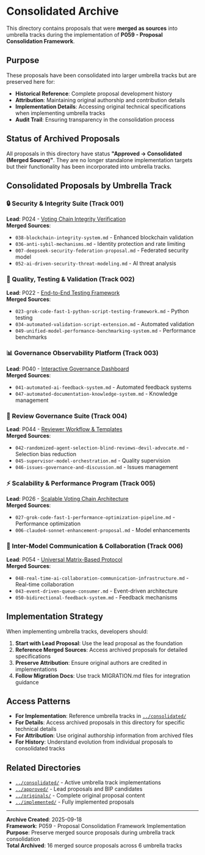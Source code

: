 # Consolidated Archive

This directory contains proposals that were **merged as sources** into umbrella tracks during the implementation of **P059 - Proposal Consolidation Framework**.

## Purpose

These proposals have been consolidated into larger umbrella tracks but are preserved here for:

- **Historical Reference**: Complete proposal development history
- **Attribution**: Maintaining original authorship and contribution details  
- **Implementation Details**: Accessing original technical specifications when implementing umbrella tracks
- **Audit Trail**: Ensuring transparency in the consolidation process

## Status of Archived Proposals

All proposals in this directory have status **"Approved → Consolidated (Merged Source)"**. They are no longer standalone implementation targets but their functionality has been incorporated into umbrella tracks.

## Consolidated Proposals by Umbrella Track

### 🔒 Security & Integrity Suite (Track 001)
**Lead**: P024 - [Voting Chain Integrity Verification](../approved/024-voting-chain-integrity-verification.md)  
**Merged Sources**:
- `038-blockchain-integrity-system.md` - Enhanced blockchain validation
- `036-anti-sybil-mechanisms.md` - Identity protection and rate limiting  
- `007-deepseek-security-federation-proposal.md` - Federated security model
- `052-ai-driven-security-threat-modeling.md` - AI threat analysis

### 🧪 Quality, Testing & Validation (Track 002)  
**Lead**: P022 - [End-to-End Testing Framework](../approved/022-end-to-end-testing-framework.md)  
**Merged Sources**:
- `023-grok-code-fast-1-python-script-testing-framework.md` - Python testing
- `034-automated-validation-script-extension.md` - Automated validation
- `049-unified-model-performance-benchmarking-system.md` - Performance benchmarks

### 📊 Governance Observability Platform (Track 003)
**Lead**: P040 - [Interactive Governance Dashboard](../approved/040-interactive-governance-dashboard.md)  
**Merged Sources**:
- `041-automated-ai-feedback-system.md` - Automated feedback systems
- `047-automated-documentation-knowledge-system.md` - Knowledge management

### 👥 Review Governance Suite (Track 004)
**Lead**: P044 - [Reviewer Workflow & Templates](../approved/044-reviewer-workflow-and-templates.md)  
**Merged Sources**:
- `042-randomized-agent-selection-blind-reviews-devil-advocate.md` - Selection bias reduction
- `045-supervisor-model-orchestration.md` - Quality supervision
- `046-issues-governance-and-discussion.md` - Issues management

### ⚡ Scalability & Performance Program (Track 005)
**Lead**: P026 - [Scalable Voting Chain Architecture](../approved/026-scalable-voting-chain-architecture.md)  
**Merged Sources**:
- `027-grok-code-fast-1-performance-optimization-pipeline.md` - Performance optimization
- `006-claude4-sonnet-enhancement-proposal.md` - Model enhancements

### 🔗 Inter-Model Communication & Collaboration (Track 006)
**Lead**: P054 - [Universal Matrix-Based Protocol](../approved/054-universal-matrix-based-inter-model-communication-protocol.md)  
**Merged Sources**:
- `048-real-time-ai-collaboration-communication-infrastructure.md` - Real-time collaboration
- `043-event-driven-queue-consumer.md` - Event-driven architecture
- `050-bidirectional-feedback-system.md` - Feedback mechanisms

## Implementation Strategy

When implementing umbrella tracks, developers should:

1. **Start with Lead Proposal**: Use the lead proposal as the foundation
2. **Reference Merged Sources**: Access archived proposals for detailed specifications
3. **Preserve Attribution**: Ensure original authors are credited in implementations
4. **Follow Migration Docs**: Use track MIGRATION.md files for integration guidance

## Access Patterns

- **For Implementation**: Reference umbrella tracks in [`../consolidated/`](../consolidated/)
- **For Details**: Access archived proposals in this directory for specific technical details
- **For Attribution**: Use original authorship information from archived files
- **For History**: Understand evolution from individual proposals to consolidated tracks

## Related Directories

- [`../consolidated/`](../consolidated/) - Active umbrella track implementations
- [`../approved/`](../approved/) - Lead proposals and BIP candidates  
- [`../originals/`](../originals/) - Complete original proposal content
- [`../implemented/`](../implemented/) - Fully implemented proposals

---

**Archive Created**: 2025-09-18  
**Framework**: P059 - Proposal Consolidation Framework Implementation  
**Purpose**: Preserve merged source proposals during umbrella track consolidation  
**Total Archived**: 16 merged source proposals across 6 umbrella tracks
